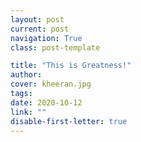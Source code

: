 ```yaml
---
layout: post
current: post
navigation: True
class: post-template

title: "This is Greatness!"
author: 
cover: kheeran.jpg
tags: 
date: 2020-10-12
link: ""
disable-first-letter: true
---
```

